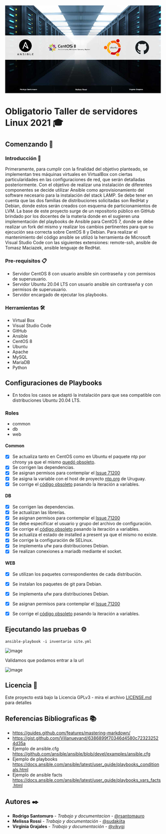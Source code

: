 ![alt text](https://github.com/rsantomauro/obligatorio_2021_08/blob/main/Portada_README_Git.jpg)
# Obligatorio Taller de servidores Linux 2021 🎓

## Comenzando 🚀

### Introducción 📖
 
Primeramente, para cumplir con la finalidad del objetivo planteado, se implementan tres máquinas virtuales en VirtualBox con ciertas particularidades en las configuraciones de red, que serán detalladas posteriormente. 
Con el objetivo de realizar una instalación de diferentes componentes se decide utilizar Ansible como aprovisionamiento del software necesario para la instalación del stack LAMP. Se debe tener en cuenta que las dos familias de distribuciones solicitadas son RedHat y Debian, donde estos serán creados con esquema de particionamientos de LVM. 
La base de este proyecto surge de un repositorio público en GitHub brindado por los docentes de la materia donde en el sugieren una implementación del playbooks de Ansible para CentOS 7, donde se debe realizar un fork del mismo y realizar los cambios pertinentes para que su ejecución sea correcta sobre CentOS 8 y Debian. 
Para realizar el mantenimiento del código ansible se utilizó la herramienta de Microsoft Visual Studio Code con las siguientes extensiones: remote-ssh, ansible de Tomasz Maciazek, ansible lenguaje de RedHat.

### Pre-requisitos 📋

- Servidor CentOS 8 con usuario ansible sin contraseña y con permisos de superusuario.
- Servidor Ubuntu 20.04 LTS con usuario ansible sin contraseña y con permisos de superusuario.
- Servidor encargado de ejecutar los playbooks.

### Herramientas 🛠️

- Virtual Box
- Visual Studio Code
- GitHub
- Ansible
- CentOS 8
- Ubuntu
- Apache
- MySQL
- MariaDB
- Python

## Configuraciones de Playbooks

- En todos los casos se adaptó la instalación para que sea compatible con distribuciones Ubuntu 20.04 LTS.

### Roles
- common
- db
- web

#### Common
- [x] Se actualiza tanto en CentOS como en Ubuntu el paquete ntp por chrony ya que el mismo [quedó obsoleto](https://linuxhint.com/configure-ntp-centos-8/).
- [x] Se corrigen las dependencias.
- [x] Se asignan permisos para contemplar el [Issue 71200](https://github.com/ansible/ansible/issues/71200)
- [x] Se asigna la variable con el host de proyecto [ntp.org](https://www.pool.ntp.org/zone/uy) de Uruguay.
- [x] Se corrige el [código obsoleto](https://www.programmersought.com/article/4888525503/) pasando la iteración a variables.

#### DB
- [x] Se corrigen las dependencias.
- [X] Se actualizan las librerías.
- [x] Se asignan permisos para contemplar el [Issue 71200](https://github.com/ansible/ansible/issues/71200)
- [x] Se debe especificar el usuario y grupo del archivo de configuración.
- [x] Se corrige el [código obsoleto](https://www.programmersought.com/article/4888525503/) pasando la iteración a variables.
- [x] Se actualiza el estado de installed a present ya que el mismo no existe.
- [x] Se corrige la configuración de SELinux.
- [x] Se implementa ufw para distribuciones Debian.
- [x] Se realizan conexiones a mariadb mediante el socket.

#### WEB
- [x] Se utilizan los paquetes correspondientes de cada distribución.
- [x] Se instalan los paquetes de git para Debian.
- [x] Se implementa ufw para distribuciones Debian.
- [x] Se asignan permisos para contemplar el [Issue 71200](https://github.com/ansible/ansible/issues/71200)
- [x] Se corrige el [código obsoleto](https://www.programmersought.com/article/4888525503/) pasando la iteración a variables.


## Ejecutando las pruebas ⚙️

```
ansible-playbook -i inventario site.yml
```

![image](https://user-images.githubusercontent.com/88011897/128646689-cd8605fd-de36-4bee-b9e7-f61f8e6e14f5.png)

Validamos que podamos entrar a la url 

![image](https://user-images.githubusercontent.com/88011897/128646692-ff8b1302-6607-4686-af6a-1afdd9d62649.png)

## Licencia 📄

Este proyecto está bajo la Licencia GPLv3 - mira el archivo [LICENSE.md](https://github.com/rsantomauro/obligatorio_2021_08/blob/main/lamp/LICENSE.md) para detalles

## Referencias Bibliograficas 📚

- https://guides.github.com/features/mastering-markdown/
- https://gist.github.com/Villanuevand/6386899f70346d4580c723232524d35a
- Ejemplo de ansible.cfg https://github.com/ansible/ansible/blob/devel/examples/ansible.cfg
- Ejemplo de playbooks https://docs.ansible.com/ansible/latest/user_guide/playbooks_conditionals.html
- Ejemplo de ansible facts https://docs.ansible.com/ansible/latest/user_guide/playbooks_vars_facts.html


## Autores ✒️

- **Rodrigo Santomuro** - *Trabajo y documentacion* - [@rsantomauro](https://github.com/rsantomauro)
- **Melissa Rossi** - *Trabajo y documentación* - [@sudakiita](https://github.com/sudakiita)
- **Virginia Grajales** - *Trabajo y documentación* - [@vikygj](https://github.com/vikygj)